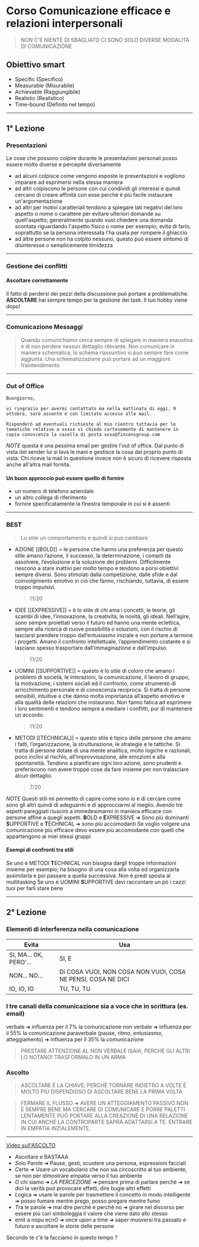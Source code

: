 # Corso Comunicazione efficace e relazioni interpersonali

> NON C'E NIENTE DI SBAGLIATO CI SONO SOLO DIVERSE MODALITÀ DI COMUNICAZIONE

## Obiettivo smart

- Specific (Specifico)
- Measurable (Misurabile)
- Achievable (Raggiungibile)
- Realistic (Realistico)
- Time-bound (Definito nel tempo)

---

## 1° Lezione

### Presentazioni

Le cose che possono colpire durante le presentazioni personali posso essere molto diverse e percepite diversamente

- ad alcuni colpisce come vengono esposte le presentazioni e vogliono imparare ad esprimersi nella stessa maniera
- ad altri colpiscono le persone con cui condividi gli interessi e quindi cercano di creare affinità con esse perchè è più facile instaurare un'argomentazione
- ad altri per motivi caratteriali tendono a spiegare lati negativi del loro aspetto o nome o carattere per evitare ulteriori domande su quell'aspetto; generalmente quando vuoi chiedere una domanda scontata riguardando l'aspetto fisico o nome per esempio; evita di farlo, soprattutto se la persona interessata l'ha usata per rompere il ghiaccio
- ad altre persone non ha colpito nessuno, questo può essere sintomo di disinteresse o semplicemente timidezza

---

### Gestione dei conflitti

#### Ascoltare correttamente

Il fatto di perdersi dei pezzi della discussione può portare a problematiche. **ASCOLTARE** hai sempre tempo per la gestione dei task. Il tuo hobby viene dopo!

---

### Comunicazione Messaggi

> Quando comunichiamo cerca sempre di spiegare in maniera esaustiva e di non perdere nessun dettaglio rilevante.
> Non comunicare in maniera schematica, lo schema riassuntivo si può sempre fare come aggiunta. Una schematizzazione può portare ad un maggiore fraintendimento

---

### Out of Office

```
Buongiorno,
 
vi ringrazio per avermi contattato ma nella mattinata di oggi, 9 ottobre, sarò assente e con limitato accesso alle mail.
 
Risponderò ad eventuali richieste al mio rientro tuttavia per le tematiche relative a xxxxx vi chiedo cortesemente di mantenere in copia conoscenza la casella di posta xxxx@finconsgroup.com
```

_NOTE_ questa è una pessima email per gestire l'out of office. Dal punto di vista del sender lui si lava le mani e gestisce la cosa dal proprio punto di vista. Chi riceve la mail in questione invece non è sicuro di ricevere risposta anche all'altra mail fornita.

#### Un buon approccio può essere quello di fornire

- un numero di telefono aziendale
- un altro collega di riferimento
- fornire specificatamente la finestra temporale in cui si è assenti

---

### BEST

> Lo stile un comportamento e quindi si può cambiare

- AZIONE [[BOLD]] = le persone che hanno una preferenza per questo stile amano l’azione, il successo, la determinazione, i compiti da assolvere, l’evoluzione e la soluzione dei problemi. Difficilmente riescono a stare inattivi per molto tempo e tendono a porsi obiettivi sempre diversi. Sono stimolati dalla competizione, dalle sfide e dal coinvolgimento emotivo in ciò che fanno, rischiando, tuttavia, di essere troppo impulsivi.

  > 11/20

- IDEE [[EXPRESSIVE]] = è lo stile di chi ama i concetti, le teorie, gli scambi di idee, l’innovazione, la creatività, le novità, gli ideali. Nell’agire, sono sempre proiettati verso il futuro ed hanno una mente eclettica, sempre alla ricerca di nuove possibilità o soluzioni, con il rischio di lasciarsi prendere troppo dall’entusiasmo iniziale e non portare a termine i progetti. Amano il confronto intellettuale, l’apprendimento costante e si lasciano spesso trasportare dall’immaginazione e dall’impulso.

  > 11/20

- UOMINI [[SUPPORTIVE]] = questo è lo stile di coloro che amano i problemi di società, le interazioni, la comunicazione, il lavoro di gruppo, la motivazione, i sistemi sociali ed il confronto, come strumento di arricchimento personale e di conoscenza reciproca. Si tratta di persone sensibili, intuitive e che danno molta importanza all’aspetto emotivo e alla qualità delle relazioni che instaurano. Non fanno fatica ad esprimere i loro sentimenti e tendono sempre a mediare i conflitti, pur di mantenere un accordo.

  > 11/20

- METODI [[TECHNICAL]] = questo stile è tipico delle persone che amano i fatti, l’organizzazione, la strutturazione, le strategie e le tattiche. Si tratta di persone dotate di una mente analitica, molto logiche e razionali, poco inclini al rischio, all’improvvisazione, alle emozioni e alla spontaneità. Tendono a pianificare ogni loro azione, sono prudenti e preferiscono non avere troppe cose da fare insieme per non tralasciare alcun dettaglio.
  > 7/20

_NOTE_ Questi stili mi permetto di capire come sono io e di cercare come sono gli altri quindi di adeguarmi e di approcciarmi al meglio. Avendo tre aspetti pareggiati riuscirò a immedesimarmi in maniera efficace con persone affine a quegli aspetti.
**B**OLD e **E**XPRESSIVE ➜ Sono più dominanti
**S**UPPORTIVE e **T**ECHNICAL ➜ sono più accomodanti
Se voglio volgere una comunicazione più efficace devo essere più accomodante con quelli che appartengono ai miei stessi gruppi

#### Esempi di confronti tra stili

Se uno è METODI **T**ECHNICAL non bisogna dargli troppe informazioni insieme per esempio; ha bisogno di una cosa alla volta ed organizzarla assimilarla e poi passare a quella successiva. Non è predi sposta al multitasking
Se uno è UOMINI **S**UPPORTIVE devi raccontare un pò i cazzi tuoi per farli stare bene

---

## 2° Lezione

### Elementi di interferenza nella comunicazione

| Evita                  | Usa                                                          |
| ---------------------- | ------------------------------------------------------------ |
| SI, MA... 0K, PERO'... | SI, E                                                        |
| NON... NO...           | Di COSA VUOI, NON COSA NON VUOI, COSA NE PENSI, COSA NE DICI |
| IO, IO, IO             | TU, TU, TU                                                   |

### I tre canali della comunicazione sia a voce che in scrittura (es. email)

verbale ➜ influenza per il 7% la comunicazione
non verbale ➜ influenza per il 55% la comunicazione
paraverbale (pause, ritmo, entusiasmo, atteggiamento) ➜ influenza per il 35% la comunicazione

> PRESTARE ATTENZIONE AL NON VERBALE ISAIA, PERCHÈ GLI ALTRI LO NOTANO! TRASFORMALO IN UN ARMA

### Ascolto

> ASCOLTARE È LA CHIAVE; PERCHÈ TORNARE INDIETRO A VOLTE È MOLTO PIÙ DISPENDIOSO DI ASCOLTARE BENE LA PRIMA VOLTA

> FERMARE IL FLUSSO ➜ AVERE UN ATTEGGIAMENTO PASSIVO NON È SEMPRE BENE MA CERCARE DI COMUNICARE E PORRE PALETTI LENTAMENTE PUÒ PORTARE ALLA CREAZIONE DI UNA RELAZIONE IN CUI ANCHE LA CONTROPARTE SAPRÀ ADATTARSI A TE. ENTRARE IN EMPATIA INZIALEMENTE.

---

[Video sull'ASCOLTO](<[https://www.youtube.com/watch?v=FHmfO25f-3o](https://www.youtube.com/watch?v=FHmfO25f-3o)>)

- *A*scoltare e BASTAAA
- *S*olo Parole ➜ Pause, gesti, scuotere una persona, espressioni facciali
- *C*erte ➜ Usare un vocabolario che non sia circoscritto al tuo ambiente, se non per dimostrare empatia verso il tuo ambiente
- _O_ chi siamo ➜ _LA PERCEZIONE_ ➜ pensare prima di parlare perchè ➜ se dici la verità può provocare effetti, dire bugie altri effetti
- *L*ogica ➜ usare le parole per trasmettere il concetto in modo intelligente ➜ posso fumare mentre prego, posso pregare mentre fumo
- *T*ra le parole ➜ mai dire perchè e perchè no ➜ girare nel discorso per essere più cari simboleggia il valore che viene dato allo stesso
- emit a nopu ecn*O* ➜ once upon a time ➜ saper muoversi tra passato e futuro e ascoltare le storie delle persone

Secondo te c'è la facciamo in questo tempo ?